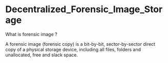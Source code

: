 # Decentralized_Forensic_Image_Storage

What is forensic image ?

A forensic image (forensic copy) is a bit-by-bit, sector-by-sector direct copy of a physical storage device, including all files, folders and unallocated, free and slack space.